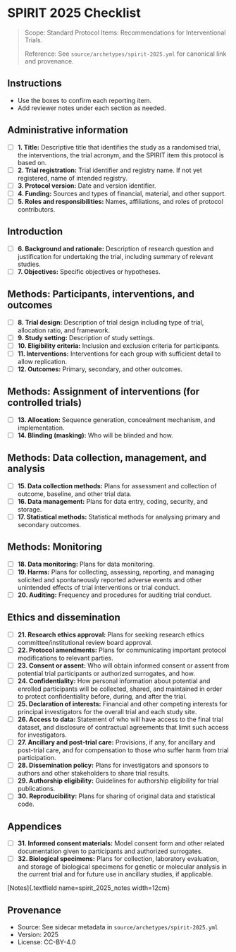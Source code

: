 # SPIRIT 2025 Checklist

> Scope: Standard Protocol Items: Recommendations for Interventional Trials.
>
> Reference: See `source/archetypes/spirit-2025.yml` for canonical link and provenance.

## Instructions
- Use the boxes to confirm each reporting item.
- Add reviewer notes under each section as needed.

## Administrative information

- [ ] **1. Title:** Descriptive title that identifies the study as a randomised trial, the interventions, the trial acronym, and the SPIRIT item this protocol is based on.
- [ ] **2. Trial registration:** Trial identifier and registry name. If not yet registered, name of intended registry.
- [ ] **3. Protocol version:** Date and version identifier.
- [ ] **4. Funding:** Sources and types of financial, material, and other support.
- [ ] **5. Roles and responsibilities:** Names, affiliations, and roles of protocol contributors.

## Introduction

- [ ] **6. Background and rationale:** Description of research question and justification for undertaking the trial, including summary of relevant studies.
- [ ] **7. Objectives:** Specific objectives or hypotheses.

## Methods: Participants, interventions, and outcomes

- [ ] **8. Trial design:** Description of trial design including type of trial, allocation ratio, and framework.
- [ ] **9. Study setting:** Description of study settings.
- [ ] **10. Eligibility criteria:** Inclusion and exclusion criteria for participants.
- [ ] **11. Interventions:** Interventions for each group with sufficient detail to allow replication.
- [ ] **12. Outcomes:** Primary, secondary, and other outcomes.

## Methods: Assignment of interventions (for controlled trials)

- [ ] **13. Allocation:** Sequence generation, concealment mechanism, and implementation.
- [ ] **14. Blinding (masking):** Who will be blinded and how.

## Methods: Data collection, management, and analysis

- [ ] **15. Data collection methods:** Plans for assessment and collection of outcome, baseline, and other trial data.
- [ ] **16. Data management:** Plans for data entry, coding, security, and storage.
- [ ] **17. Statistical methods:** Statistical methods for analysing primary and secondary outcomes.

## Methods: Monitoring

- [ ] **18. Data monitoring:** Plans for data monitoring.
- [ ] **19. Harms:** Plans for collecting, assessing, reporting, and managing solicited and spontaneously reported adverse events and other unintended effects of trial interventions or trial conduct.
- [ ] **20. Auditing:** Frequency and procedures for auditing trial conduct.

## Ethics and dissemination

- [ ] **21. Research ethics approval:** Plans for seeking research ethics committee/institutional review board approval.
- [ ] **22. Protocol amendments:** Plans for communicating important protocol modifications to relevant parties.
- [ ] **23. Consent or assent:** Who will obtain informed consent or assent from potential trial participants or authorized surrogates, and how.
- [ ] **24. Confidentiality:** How personal information about potential and enrolled participants will be collected, shared, and maintained in order to protect confidentiality before, during, and after the trial.
- [ ] **25. Declaration of interests:** Financial and other competing interests for principal investigators for the overall trial and each study site.
- [ ] **26. Access to data:** Statement of who will have access to the final trial dataset, and disclosure of contractual agreements that limit such access for investigators.
- [ ] **27. Ancillary and post-trial care:** Provisions, if any, for ancillary and post-trial care, and for compensation to those who suffer harm from trial participation.
- [ ] **28. Dissemination policy:** Plans for investigators and sponsors to authors and other stakeholders to share trial results.
- [ ] **29. Authorship eligibility:** Guidelines for authorship eligibility for trial publications.
- [ ] **30. Reproducibility:** Plans for sharing of original data and statistical code.

## Appendices

- [ ] **31. Informed consent materials:** Model consent form and other related documentation given to participants and authorized surrogates.
- [ ] **32. Biological specimens:** Plans for collection, laboratory evaluation, and storage of biological specimens for genetic or molecular analysis in the current trial and for future use in ancillary studies, if applicable.

[Notes]{.textfield name=spirit_2025_notes width=12cm}

## Provenance
- Source: See sidecar metadata in `source/archetypes/spirit-2025.yml`
- Version: 2025
- License: CC-BY-4.0
